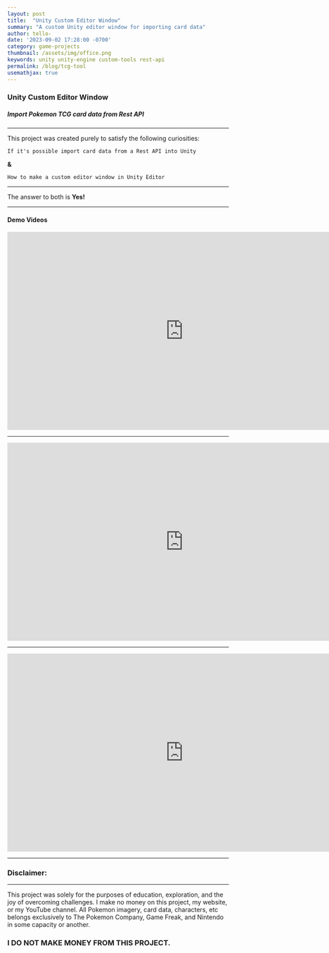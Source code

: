 ```yaml
---
layout: post
title:  "Unity Custom Editor Window"
summary: "A custom Unity editor window for importing card data"
author: tello-
date: '2023-09-02 17:28:00 -0700'
category: game-projects
thumbnail: /assets/img/office.png
keywords: unity unity-engine custom-tools rest-api
permalink: /blog/tcg-tool
usemathjax: true
---
```


<h3><b>Unity Custom Editor Window</b></h3>

<h5>Import Pokemon TCG card data from Rest API</h5>

<hr>
<p>This project was created purely to satisfy the following curiosities:</p>

```If it's possible import card data from a Rest API into Unity```

<p><b>&</b></p>

```How to make a custom editor window in Unity Editor```

<hr>

<p>The answer to both is <b>Yes!</b></p>
<hr>
<h4>Demo Videos</h4>
<iframe width="800" height="450" src="https://www.youtube.com/embed/S0erU7VOkkg?si=DV5msCV0-Xeq4_Iy" title="YouTube video player" frameborder="0" allow="accelerometer; autoplay; clipboard-write; encrypted-media; gyroscope; picture-in-picture; web-share" allowfullscreen></iframe>
<hr>
<iframe width="800" height="450" src="https://www.youtube.com/embed/Kjtuj2zLMKQ?si=DV5msCV0-Xeq4_Iy" title="YouTube video player" frameborder="0" allow="accelerometer; autoplay; clipboard-write; encrypted-media; gyroscope; picture-in-picture; web-share" allowfullscreen></iframe>
<hr>
<iframe width="800" height="450" src="https://www.youtube.com/embed/Y7rThdeRpcM?si=DV5msCV0-Xeq4_Iy" title="YouTube video player" frameborder="0" allow="accelerometer; autoplay; clipboard-write; encrypted-media; gyroscope; picture-in-picture; web-share" allowfullscreen></iframe>

--- 

<h3>Disclaimer:</h3>
<hr>
<p>This project was solely for the purposes of education, exploration, and the joy of overcoming challenges. I make no money on this project, my website, or my YouTube channel. All Pokemon imagery, card data, characters, etc belongs exclusively to The Pokemon Company, Game Freak, and Nintendo in some capacity or another.</p>

<h3>I DO NOT MAKE MONEY FROM THIS PROJECT.</h3>